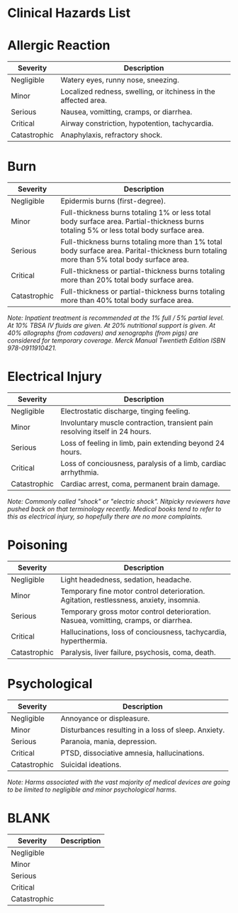 Clinical Hazards List
=====================

# Allergic Reaction

| Severity | Description |
| -------- | ----------- |
| Negligible | Watery eyes, runny nose, sneezing. |
| Minor | Localized redness, swelling, or itchiness in the affected area. |
| Serious | Nausea, vomitting, cramps, or diarrhea. |
| Critical | Airway constriction, hypotention, tachycardia. |
| Catastrophic | Anaphylaxis, refractory shock. |

# Burn

| Severity | Description |
| -------- | ----------- |
| Negligible | Epidermis burns (first-degree). |
| Minor | Full-thickness burns totaling 1% or less total body surface area.  Partial-thickness burns totaling 5% or less total body surface area. |
| Serious | Full-thickness burns totaling more than 1% total body surface area.  Parital-thickness burn totaling more than 5% total body surface area. |
| Critical | Full-thickness or partial-thickness burns totaling more than 20% total body surface area. |
| Catastrophic | Full-thickness or partial-thickness burns totaling more than 40% total body surface area. |

*Note: Inpatient treatment is recommended at the 1% full / 5% partial level.  At 10% TBSA IV fluids are given.  At 20% nutritional support is given.  At 40% allographs (from cadavers) and xenographs (from pigs) are considered for temporary coverage.  Merck Manual Twentieth Edition ISBN 978-0911910421.*

# Electrical Injury

| Severity | Description |
| -------- | ----------- |
| Negligible | Electrostatic discharge, tinging feeling. |
| Minor | Involuntary muscle contraction, transient pain resolving itself in 24 hours. |
| Serious | Loss of feeling in limb, pain extending beyond 24 hours. |
| Critical | Loss of conciousness, paralysis of a limb, cardiac arrhythmia.  |
| Catastrophic | Cardiac arrest, coma, permanent brain damage. |

*Note: Commonly called "shock" or "electric shock".  Nitpicky reviewers have pushed back on that terminology recently.  Medical books tend to refer to this as electrical injury, so hopefully there are no more complaints.*

# Poisoning

| Severity | Description |
| -------- | ----------- |
| Negligible | Light headedness, sedation, headache. |
| Minor | Temporary fine motor control deterioration.  Agitation, restlessness, anxiety, insomnia. |
| Serious | Temporary gross motor control deterioration.  Nasuea, vomitting, cramps, or diarrhea. |
| Critical | Hallucinations, loss of conciousness, tachycardia, hyperthermia. |
| Catastrophic | Paralysis, liver failure, psychosis, coma, death. |

# Psychological

| Severity | Description |
| -------- | ----------- |
| Negligible | Annoyance or displeasure. |
| Minor | Disturbances resulting in a loss of sleep.  Anxiety. |
| Serious | Paranoia, mania, depression. |
| Critical | PTSD, dissociative amnesia, hallucinations.  |
| Catastrophic | Suicidal ideations.  |

*Note: Harms associated with the vast majority of medical devices are going to be limited to negligible and minor psychological harms.*

# BLANK

| Severity | Description |
| -------- | ----------- |
| Negligible | |
| Minor | |
| Serious | |
| Critical | |
| Catastrophic | |
